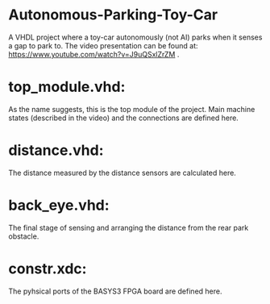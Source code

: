 # Autonomous-Parking-Toy-Car
A VHDL project where a toy-car autonomously (not AI) parks when it senses a gap to park to. The video presentation can be found at:  https://www.youtube.com/watch?v=J9uQSxlZrZM . 

# top_module.vhd:
As the name suggests, this is the top module of the project. Main machine states (described in the video) and the connections are defined here.

# distance.vhd:
The distance measured by the distance sensors are calculated here.

# back_eye.vhd:
The final stage of sensing and arranging the distance from the rear park obstacle.

# constr.xdc:
The pyhsical ports of the BASYS3 FPGA board are defined here.

